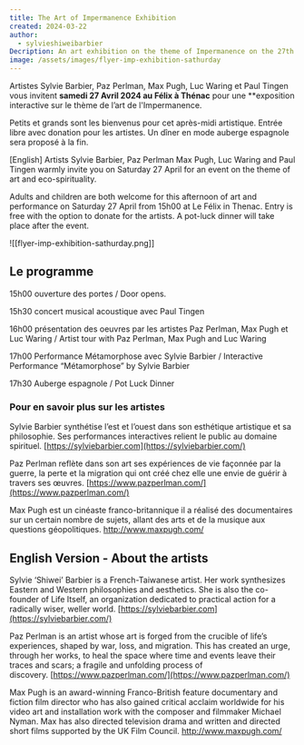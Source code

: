```yaml
---
title: The Art of Impermanence Exhibition
created: 2024-03-22
author:
  - sylvieshiweibarbier
Decription: An art exhibition on the theme of Impermanence on the 27th of April 2024 in Thénac
image: /assets/images/flyer-imp-exhibition-sathurday
---
```

Artistes Sylvie Barbier, Paz Perlman, Max Pugh, Luc Waring et Paul Tingen vous invitent **samedi 27 Avril 2024 au Félix à Thénac** pour une **exposition interactive sur le thème de l’art de l'Impermanence.

Petits et grands sont les bienvenus pour cet après-midi artistique. Entrée libre avec donation pour les artistes. Un dîner en mode auberge espagnole sera proposé à la fin.


[English] Artists Sylvie Barbier, Paz Perlman Max Pugh, Luc Waring and Paul Tingen warmly invite you on Saturday 27 April for an event on the theme of art and eco-spirituality.

Adults and children are both welcome for this afternoon of art and performance on Saturday 27 April from 15h00 at Le Félix in Thenac. Entry is free with the option to donate for the artists. A pot-luck dinner will take place after the event.


![[flyer-imp-exhibition-sathurday.png]]


## Le programme

15h00 ouverture des portes / Door opens.

15h30 concert musical acoustique avec Paul Tingen

16h00 présentation des oeuvres par les artistes Paz Perlman, Max Pugh et Luc Waring / Artist tour with Paz Perlman, Max Pugh and Luc Waring 

17h00 Performance Métamorphose avec Sylvie Barbier / Interactive Performance “Métamorphose” by Sylvie Barbier

17h30 Auberge espagnole / Pot Luck Dinner

### Pour en savoir plus sur les artistes

Sylvie Barbier synthétise l’est et l’ouest dans son esthétique artistique et sa philosophie. Ses performances interactives relient le public au domaine spirituel. [https://sylviebarbier.com](https://sylviebarbier.com/)

Paz Perlman reflète dans son art ses expériences de vie façonnée par la guerre, la perte et la migration qui ont créé chez elle une envie de guérir à travers ses œuvres. [https://www.pazperlman.com/](https://www.pazperlman.com/)

Max Pugh  est un cinéaste franco-britannique il a réalisé des documentaires sur un certain nombre de sujets, allant des arts et de la musique aux questions géopolitiques. http://www.maxpugh.com/


## English Version - About the artists

Sylvie ‘Shiwei’ Barbier is a French-Taiwanese artist. Her work synthesizes Eastern and Western philosophies and aesthetics. She is also the co-founder of Life Itself, an organization dedicated to practical action for a radically wiser, weller world. [https://sylviebarbier.com](https://sylviebarbier.com/)

Paz Perlman is an artist whose art is forged from the crucible of life’s experiences, shaped by war, loss, and migration. This has created an urge, through her works, to heal the space where time and events leave their traces and scars; a fragile and unfolding process of discovery. [https://www.pazperlman.com/](https://www.pazperlman.com/)

Max Pugh is an award-winning Franco-British feature documentary and fiction film director who has also gained critical acclaim worldwide for his video art and installation work with the composer and filmmaker Michael Nyman. Max has also directed television drama and written and directed short films supported by the UK Film Council. http://www.maxpugh.com/